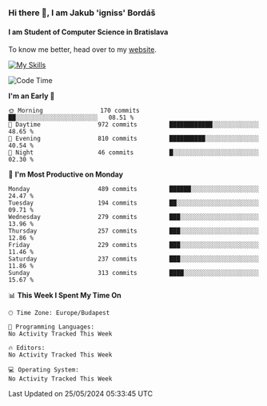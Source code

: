 ### Hi there 👋, I am Jakub 'igniss' Bordáš

#### I am Student of Computer Science in Bratislava
To know me better, head over to my [website](https://bordas.sk).

[![My Skills](https://skillicons.dev/icons?i=js,html,css,figma,svelte,java,kotlin,python,postgresql,typescript,nest,nodejs)](https://bordas.sk)


<!--START_SECTION:waka-->
![Code Time](http://img.shields.io/badge/Code%20Time-1%2C480%20hrs%205%20mins-blue)

**I'm an Early 🐤** 

```text
🌞 Morning                170 commits         ██░░░░░░░░░░░░░░░░░░░░░░░   08.51 % 
🌆 Daytime                972 commits         ████████████░░░░░░░░░░░░░   48.65 % 
🌃 Evening                810 commits         ██████████░░░░░░░░░░░░░░░   40.54 % 
🌙 Night                  46 commits          █░░░░░░░░░░░░░░░░░░░░░░░░   02.30 % 
```
📅 **I'm Most Productive on Monday** 

```text
Monday                   489 commits         ██████░░░░░░░░░░░░░░░░░░░   24.47 % 
Tuesday                  194 commits         ██░░░░░░░░░░░░░░░░░░░░░░░   09.71 % 
Wednesday                279 commits         ███░░░░░░░░░░░░░░░░░░░░░░   13.96 % 
Thursday                 257 commits         ███░░░░░░░░░░░░░░░░░░░░░░   12.86 % 
Friday                   229 commits         ███░░░░░░░░░░░░░░░░░░░░░░   11.46 % 
Saturday                 237 commits         ███░░░░░░░░░░░░░░░░░░░░░░   11.86 % 
Sunday                   313 commits         ████░░░░░░░░░░░░░░░░░░░░░   15.67 % 
```


📊 **This Week I Spent My Time On** 

```text
🕑︎ Time Zone: Europe/Budapest

💬 Programming Languages: 
No Activity Tracked This Week

🔥 Editors: 
No Activity Tracked This Week

💻 Operating System: 
No Activity Tracked This Week
```


 Last Updated on 25/05/2024 05:33:45 UTC
<!--END_SECTION:waka-->
